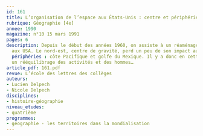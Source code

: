```yaml
---
id: 161
title: L’organisation de l’espace aux États-Unis : centre et périphéries 
rubrique: Géographie [4e]
annee: 1990
magazine: n°10 15 mars 1991
pages: 6
description: Depuis le début des années 1960, on assiste à un réaménagement de l’espace
  aux USA. Le nord-est, centre de gravité, perd un peu de son impact au profit des
  périphéries : côte Pacifique et golfe du Mexique. Il y a donc en cette fin de siècle
  un rééquilibrage des activités et des hommes…
article_pdf: 161.pdf
revue: L’école des lettres des collèges
auteurs:
- Lucien Delpech
- Nicole Delpech
disciplines:
- histoire-géographie
niveau_etudes:
- quatrième
programmes:
- géographie - les territoires dans la mondialisation
---
```

